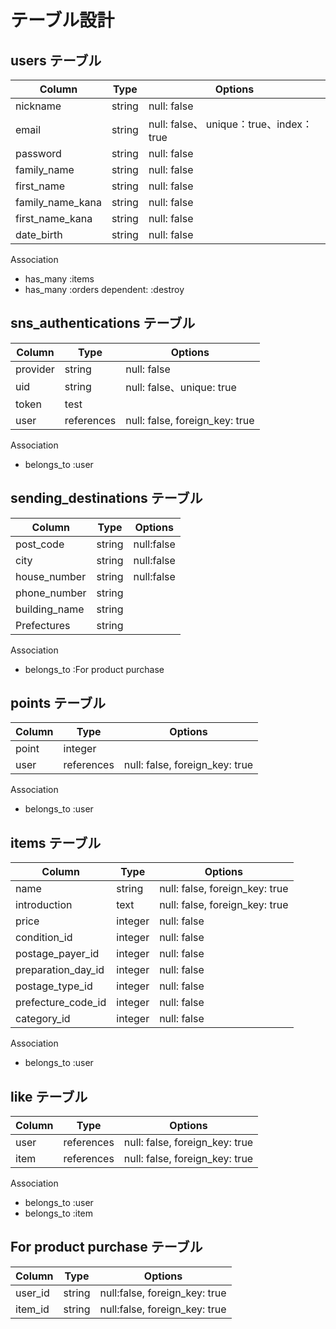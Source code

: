 # テーブル設計

## users テーブル

| Column   | Type   | Options     |
| -------- | ------ | ----------- |
| nickname | string | null: false |
| email | string | null: false、 unique：true、index：true|
| password | string | null: false |
| family_name | string | null: false |
| first_name | string | null: false |
| family_name_kana | string | null: false |
| first_name_kana | string | null: false |
| date_birth | string | null: false |

Association

- has_many :items
- has_many :orders dependent: :destroy

## sns_authentications テーブル

| Column   | Type   | Options     |
| -------- | ------ | ----------- |
| provider | string | null: false |
| uid      | string | null: false、unique: true |
| token    | test   |        |
| user     | references	| null: false, foreign_key: true | 

Association

- belongs_to :user 

## sending_destinations テーブル

| Column   | Type   | Options     |
| -------- | ------ | ----------- |
| post_code | string | null:false |
| city | string | null:false |
| house_number| string | null:false |
| phone_number | string | 
| building_name | string	| 
| Prefectures | string |

Association

- belongs_to :For product purchase 

## points テーブル

| Column   | Type   | Options     |
| -------- | ------ | ----------- |
| point | integer |
| user     | references	| null: false, foreign_key: true |

Association

- belongs_to :user 

## items テーブル

| Column   | Type   | Options     |
| -------- | ------ | ----------- |
| name | string | null: false, foreign_key: true |
| introduction	| text | null: false, foreign_key: true |
| price | integer | null: false |
| condition_id| integer| null: false|
| postage_payer_id	| integer	 | null: false|
| preparation_day_id |  integer	 | null: false |
| postage_type_id | integer	 | null: false|
| prefecture_code_id	 | integer | null: false |
| category_id| integer | null: false |

Association

- belongs_to :user 



## like テーブル

| Column   | Type   | Options     |
| -------- | ------ | ----------- |
| user | references | null: false, foreign_key: true |
| item  | references | null: false, foreign_key: true |

Association

- belongs_to :user 
- belongs_to :item

## For product purchase テーブル

| Column   | Type   | Options     |
| -------- | ------ | ----------- |
| user_id | string |null:false, foreign_key: true |
| item_id | string |null:false, foreign_key: true |